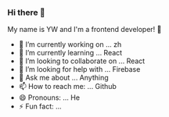 ### Hi there 👋

My name is YW and I'm a frontend developer! 👋

- 🔭 I’m currently working on ... zh
- 🌱 I’m currently learning ... React
- 👯 I’m looking to collaborate on ... React
- 🤔 I’m looking for help with ... Firebase
- 💬 Ask me about ... Anything
- 📫 How to reach me: ... Github
- 😄 Pronouns: ... He
- ⚡ Fun fact: ... 
